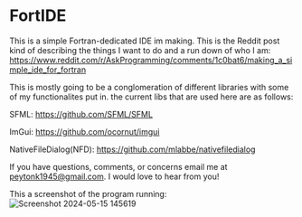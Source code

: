 # FortIDE
This is a simple Fortran-dedicated IDE im making. This is the Reddit post kind of describing the things I want to do and a run down of who I am: https://www.reddit.com/r/AskProgramming/comments/1c0bat6/making_a_simple_ide_for_fortran

This is mostly going to be a conglomeration of different libraries with some of my functionalites put in. the current libs that are used here are as follows:

SFML:
https://github.com/SFML/SFML

ImGui:
https://github.com/ocornut/imgui

NativeFileDialog(NFD):
https://github.com/mlabbe/nativefiledialog

If you have questions, comments, or concerns email me at peytonk1945@gmail.com. I would love to hear from you!

This a screenshot of the program running: 
![Screenshot 2024-05-15 145619](https://github.com/peytonk132/FortIDE/assets/128337367/a15e24e8-740a-4861-a57d-d70c259e3331)
